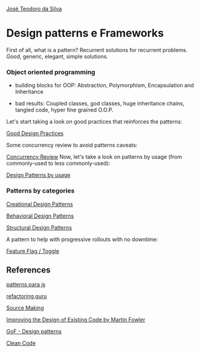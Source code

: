 [José Teodoro da Silva](https://www.linkedin.com/in/jteodorosilva/)

# Design patterns e Frameworks

First of all, what is a pattern? Recurrent solutions for recurrent problems. Good, generic, elegant, simple solutions.

### Object oriented programming

- building blocks for OOP: Abstraction, Polymorphism, Encapsulation and Inheritance

- bad results: Coupled classes, god classes, huge inheritance chains, tangled code, hyper fine grained O.O.P.


Let's start taking a look on good practices that reinforces the patterns:

[Good Design Practices](https://github.com/joseteodoro/PUCES-2021-FEB-DESIGN-PATTERNS/blob/main/good-practices.md)

Some concurrency review to avoid patterns caveats:

[Concurrency Review](https://github.com/joseteodoro/PUCES-2021-FEB-DESIGN-PATTERNS/blob/main/concurrency.md)
Now, let's take a look on patterns by usage (from commonly-used to less commonly-used):

[Design Patterns by usage](https://github.com/joseteodoro/PUCES-2021-FEB-DESIGN-PATTERNS/blob/main/design-patterns-by-usage.md)

### Patterns by categories

[Creational Design Patterns](https://github.com/joseteodoro/PUCES-2021-FEB-DESIGN-PATTERNS/blob/main/creational.md)

[Behavioral Design Patterns](https://github.com/joseteodoro/PUCES-2021-FEB-DESIGN-PATTERNS/blob/main/behavioral.md)

[Structural Design Patterns](https://github.com/joseteodoro/PUCES-2021-FEB-DESIGN-PATTERNS/blob/main/structural.md)

A pattern to help with progressive rollouts with no downtime:

[Feature Flag / Toggle](https://github.com/joseteodoro/PUCES-2021-FEB-DESIGN-PATTERNS/blob/main/ff.md)

## References

[patterns para js](https://www.patterns.dev/)

[refactoring.guru](https://refactoring.guru/)

[Source Making](https://sourcemaking.com/design_patterns/)

[Improving the Design of Existing Code by Martin Fowler](https://martinfowler.com/books/refactoring.html)

[GoF - Design patterns](https://www.amazon.com.br/Padr%C3%B5es-Projetos-Solu%C3%A7%C3%B5es-Reutiliz%C3%A1veis-Orientados/dp/8573076100)

[Clean Code](https://www.amazon.com.br/dp/B001GSTOAM)
